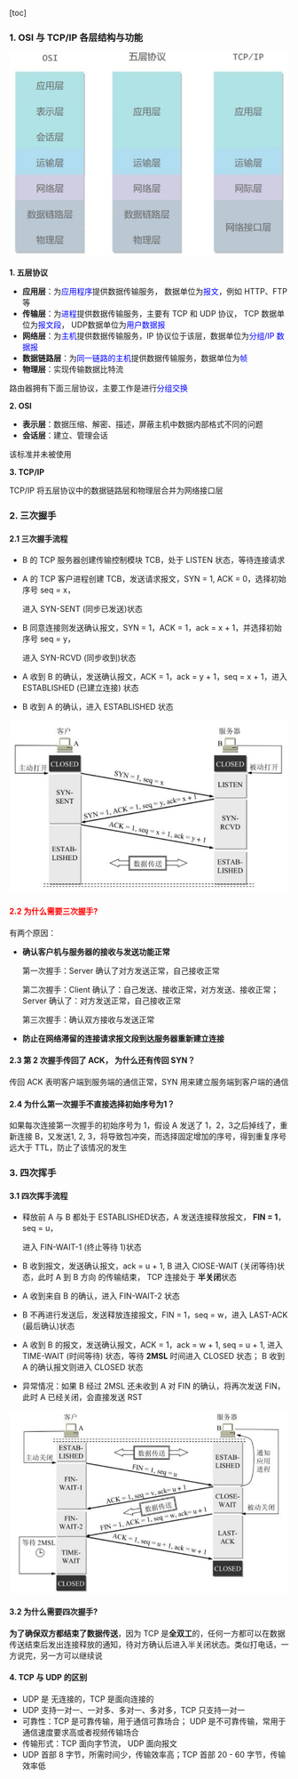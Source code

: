 [toc]

### 1. OSI 与 TCP/IP 各层结构与功能

![avatar](../../计算机网络/img/网络分层体系.jpg)

**1. 五层协议**

- **应用层**：为<font color=blue>应用程序</font>提供数据传输服务， 数据单位为<font color=blue>报文</font>，例如 HTTP、FTP等
- **传输层**：为<font color=blue>进程</font>提供数据传输服务，主要有 TCP 和 UDP 协议， TCP 数据单位为<font color=blue>报文段</font>， UDP数据单位为<font color=blue>用户数据报</font>
- **网络层**：为<font color=blue>主机</font>提供数据传输服务，IP 协议位于该层，数据单位为<font color=blue>分组/IP 数据报</font>
- **数据链路层**：为<font color=blue>同一链路的主机</font>提供数据传输服务，数据单位为<font color=blue>帧</font>
- **物理层**：实现传输数据比特流

路由器拥有下面三层协议，主要工作是进行<font color=blue>分组交换</font>

**2. OSI**

- **表示层**：数据压缩、解密、描述，屏蔽主机中数据内部格式不同的问题
- **会话层**：建立、管理会话

该标准并未被使用

**3. TCP/IP**

TCP/IP 将五层协议中的数据链路层和物理层合并为网络接口层



### 2. 三次握手

#### 2.1 三次握手流程

- B 的 TCP 服务器创建传输控制模块 TCB，处于 LISTEN 状态，等待连接请求

- A 的 TCP 客户进程创建 TCB，发送请求报文，SYN = 1, ACK = 0，选择初始序号 seq = x，

  进入 SYN-SENT (同步已发送)状态

- B 同意连接则发送确认报文，SYN = 1，ACK = 1，ack = x + 1，并选择初始序号 seq = y，

  进入 SYN-RCVD (同步收到)状态

- A 收到 B 的确认，发送确认报文，ACK = 1，ack = y + 1，seq = x + 1，进入 ESTABLISHED (已建立连接) 状态

- B 收到 A 的确认，进入 ESTABLISHED 状态

![avatar](../../计算机网络/img/TCP三次握手.jpg)

#### <font color=red>2.2 为什么需要三次握手?</font>

有两个原因：

- **确认客户机与服务器的接收与发送功能正常**

  第一次握手：Server 确认了对方发送正常，自己接收正常

  第二次握手：Client 确认了：自己发送、接收正常，对方发送、接收正常；Server 确认了：对方发送正常，自己接收正常

  第三次握手：确认双方接收与发送正常

- **防止在网络滞留的连接请求报文段到达服务器重新建立连接**



#### 2.3 第 2 次握手传回了 ACK， 为什么还有传回 SYN？

传回 ACK 表明客户端到服务端的通信正常，SYN 用来建立服务端到客户端的通信



#### 2.4 为什么第一次握手不直接选择初始序号为1？

如果每次连接第一次握手的初始序号为 1，假设 A 发送了 1，2，3之后掉线了，重新连接 B，又发送1, 2, 3，将导致包冲突，而选择固定增加的序号，得到重复序号远大于 TTL，防止了该情况的发生



### 3. 四次挥手

#### 3.1 四次挥手流程

- 释放前 A 与 B 都处于 ESTABLISHED状态，A 发送连接释放报文， **FIN = 1**，seq = u，

  进入 FIN-WAIT-1 (终止等待 1)状态

- B 收到报文，发送确认报文，ack = u + 1, B 进入 ClOSE-WAIT (关闭等待)状态，此时 A 到 B 方向 的传输结束， TCP 连接处于 **半关闭**状态

- A 收到来自 B 的确认，进入 FIN-WAIT-2 状态

- B 不再进行发送后，发送释放连接报文，FIN = 1，seq = w，进入 LAST-ACK (最后确认)状态

- A 收到 B 的报文，发送确认报文，ACK = 1，ack = w + 1,  seq = u + 1, 进入 TIME-WAIT (时间等待) 状态，等待 **2MSL** 时间进入 CLOSED 状态； B 收到 A 的确认报文则进入 CLOSED 状态

- 异常情况：如果 B 经过 2MSL 还未收到 A 对 FIN 的确认，将再次发送 FIN，此时 A 已经关闭，会直接发送 RST

![avatar](../../计算机网络/img/TCP四次挥手.jpg)

#### 3.2 为什么需要四次握手?

**为了确保双方都结束了数据传送**，因为 TCP 是**全双工**的，任何一方都可以在数据传送结束后发出连接释放的通知，待对方确认后进入半关闭状态。类似打电话，一方说完，另一方可以继续说



#### 4. TCP 与 UDP 的区别

- UDP 是 无连接的，TCP 是面向连接的
- UDP 支持一对一、一对多、多对一、多对多，TCP 只支持一对一
- 可靠性：TCP 是可靠传输，用于通信可靠场合； UDP 是不可靠传输，常用于通信速度要求高或者视频传输场合
- 传输形式：TCP 面向字节流， UDP 面向报文
- UDP 首部 8 字节，所需时间少，传输效率高；TCP 首部 20 - 60 字节，传输效率低